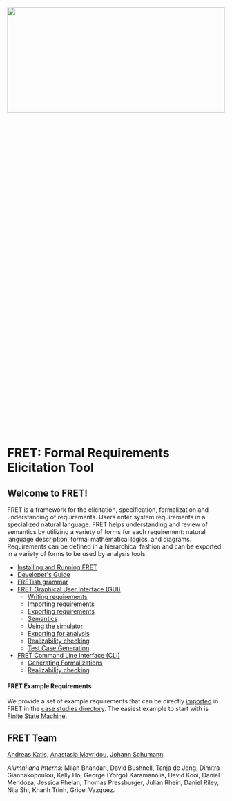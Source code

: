 <!-- userManual.md -->

<img src="./icons/electric-guitar.png" height=25% width=100%>

# FRET: Formal Requirements Elicitation Tool

## Welcome to FRET!

FRET is a framework for the elicitation, specification, formalization and understanding of requirements. Users enter system requirements in a specialized natural language. FRET helps understanding and review of semantics by utilizing a variety of forms for each requirement: natural language description, formal mathematical logics, and diagrams. Requirements can be defined in a hierarchical fashion and can be exported in a variety of forms to be used by analysis tools.


* [Installing and Running FRET](./installingFRET/installationInstructions.md)
* [Developer's Guide](./developersGuide/installingAndRunningFRET.md)
* [FRETish grammar](./fretishGrammar/index.pdf)
* [FRET Graphical User Interface (GUI)](./user-interface/tutorial.md)
    * [Writing requirements](./user-interface/writingReqs.md)
    * [Importing requirements](./user-interface/exportImport/import.md)
    * [Exporting requirements](./user-interface/exportImport/export.md)
    * [Semantics](./semantics/semanticsOverview.md)
    * [Using the simulator](./UsingTheSimulator/ltlsim.md)
    * [Exporting for analysis](./ExportingForAnalysis/analysis.md)
    * [Realizability checking](./exports/realizabilityManual.md)
    * [Test Case Generation](./exports/testgenManual.md)
* [FRET Command Line Interface (CLI)](./cli/cli.md)
    * [Generating Formalizations](./cli/cli.md#Generating-formalizations)
    * [Realizability checking](./cli/cli.md#Realizability-checking)

#### FRET Example Requirements

We provide a set of example requirements that can be directly
[imported](./user-interface/exportImport/import.md) in FRET in the
[case studies directory](../../../caseStudies). The easiest example to start with is
[Finite State Machine](../../../caseStudies/FiniteStateMachine).

## FRET Team

[Andreas Katis](https://andreaskatis.github.io/),
[Anastasia Mavridou](http://amavridou.com/),
[Johann Schumann](https://ti.arc.nasa.gov/profile/schumann/).

*Alumni and Interns*: Milan Bhandari, David Bushnell, Tanja de Jong, Dimitra Giannakopoulou, Kelly Ho, George (Yorgo) Karamanolis, David Kooi, Daniel Mendoza, Jessica Phelan, Thomas Pressburger, Julian Rhein, Daniel Riley, Nija Shi, Khanh Trinh, Gricel Vazquez.
